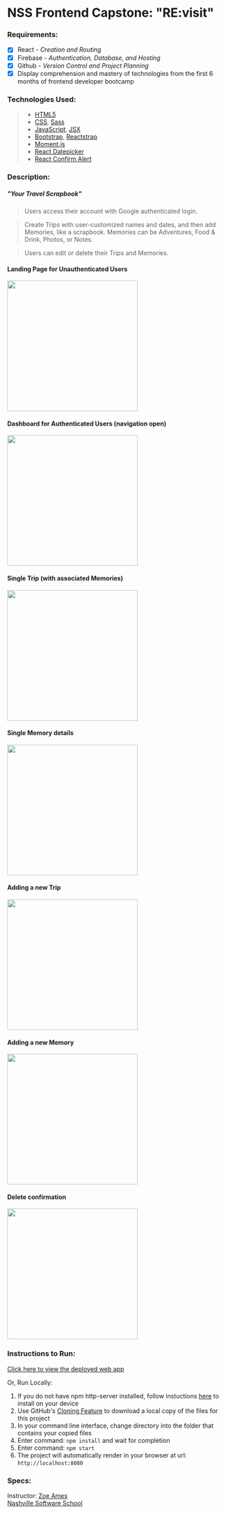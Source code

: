 # NSS Frontend Capstone: "RE:visit"

### Requirements:

- [x] React - *Creation and Routing*
- [x] Firebase - *Authentication, Database, and Hosting*
- [x] Github - *Version Control and Project Planning*
- [x] Display comprehension and mastery of technologies from the first 6 months of frontend developer bootcamp

### Technologies Used:
> - [HTML5](https://developer.mozilla.org/en-US/docs/Web/HTML)
> - [CSS](https://developer.mozilla.org/en-US/docs/Glossary/CSS), [Sass](https://sass-lang.com/)
> - [JavaScript](https://developer.mozilla.org/en-US/docs/Glossary/JavaScript), [JSX]()
> - [Bootstrap](https://getbootstrap.com/), [Reactstrap](https://reactstrap.github.io/)
> - [Moment.js](https://momentjs.com/)
> - [React Datepicker](https://github.com/Hacker0x01/react-datepicker)
> - [React Confirm Alert](https://github.com/GA-MO/react-confirm-alert)


### Description:
##### "Your Travel Scrapbook"
> Users access their account with Google authenticated login. 

> Create Trips with user-customized names and dates, and then add Memories, like a scrapbook.  Memories can be Adventures, Food & Drink, Photos, or Notes.
 
> Users can edit or delete their Trips and Memories.

#### Landing Page for Unauthenticated Users
<img src="src/screenshots/LoginPage.png" width="300">

#### Dashboard for Authenticated Users (navigation open)
<img src="src/screenshots/DashboardWithOpenToggle.png" width="300">

#### Single Trip (with associated Memories)
<img src="src/screenshots/SingleTrip.png" width="300">

#### Single Memory details
<img src="src/screenshots/SingleMemory.png" width="300">

#### Adding a new Trip
<img src="src/screenshots/NewTrip.png" width="300">

#### Adding a new Memory
<img src="src/screenshots/NewMemory.png" width="300">

#### Delete confirmation
<img src="src/screenshots/DeleteConfirm.png" width="300">


### Instructions to Run:
[Click here to view the deployed web app](https://re-visit-app.web.app/)

Or, Run Locally:
1. If you do not have npm http-server installed, follow instuctions [here](https://www.npmjs.com/package/http-server) to install on your device
1. Use GitHub's [Cloning Feature](https://help.github.com/en/github/creating-cloning-and-archiving-repositories/cloning-a-repository) to download a local copy of the files for this project
1. In your command line interface, change directory into the folder that contains your copied files
1. Enter command: `npm install` and wait for completion
1. Enter command: `npm start`
1. The project will automatically render in your browser at url: `http://localhost:8080`


### Specs:
Instructor: [Zoe Ames](https://github.com/zoeames)  
[Nashville Software School](https://github.com/nashville-software-school)   
